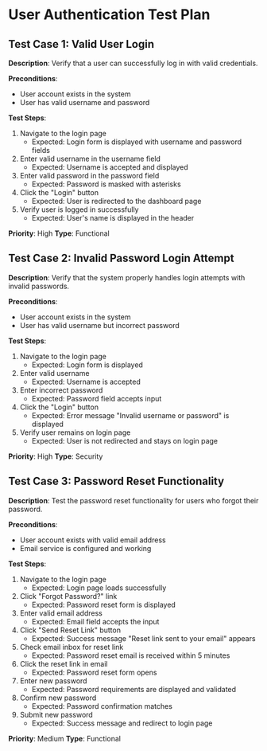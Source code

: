 # User Authentication Test Plan

## Test Case 1: Valid User Login
**Description**: Verify that a user can successfully log in with valid credentials.

**Preconditions**: 
- User account exists in the system
- User has valid username and password

**Test Steps**:
1. Navigate to the login page
   - Expected: Login form is displayed with username and password fields
2. Enter valid username in the username field
   - Expected: Username is accepted and displayed
3. Enter valid password in the password field
   - Expected: Password is masked with asterisks
4. Click the "Login" button
   - Expected: User is redirected to the dashboard page
5. Verify user is logged in successfully
   - Expected: User's name is displayed in the header

**Priority**: High
**Type**: Functional

## Test Case 2: Invalid Password Login Attempt
**Description**: Verify that the system properly handles login attempts with invalid passwords.

**Preconditions**:
- User account exists in the system
- User has valid username but incorrect password

**Test Steps**:
1. Navigate to the login page
   - Expected: Login form is displayed
2. Enter valid username
   - Expected: Username is accepted
3. Enter incorrect password
   - Expected: Password field accepts input
4. Click the "Login" button
   - Expected: Error message "Invalid username or password" is displayed
5. Verify user remains on login page
   - Expected: User is not redirected and stays on login page

**Priority**: High
**Type**: Security

## Test Case 3: Password Reset Functionality
**Description**: Test the password reset functionality for users who forgot their password.

**Preconditions**:
- User account exists with valid email address
- Email service is configured and working

**Test Steps**:
1. Navigate to the login page
   - Expected: Login page loads successfully
2. Click "Forgot Password?" link
   - Expected: Password reset form is displayed
3. Enter valid email address
   - Expected: Email field accepts the input
4. Click "Send Reset Link" button
   - Expected: Success message "Reset link sent to your email" appears
5. Check email inbox for reset link
   - Expected: Password reset email is received within 5 minutes
6. Click the reset link in email
   - Expected: Password reset form opens
7. Enter new password
   - Expected: Password requirements are displayed and validated
8. Confirm new password
   - Expected: Password confirmation matches
9. Submit new password
   - Expected: Success message and redirect to login page

**Priority**: Medium
**Type**: Functional